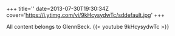 +++
title=''
date=2013-07-30T19:30:34Z
cover='https://i.ytimg.com/vi/9kHcysydwTc/sddefault.jpg'
+++

All content belongs to GlennBeck.
{{< youtube 9kHcysydwTc >}}
